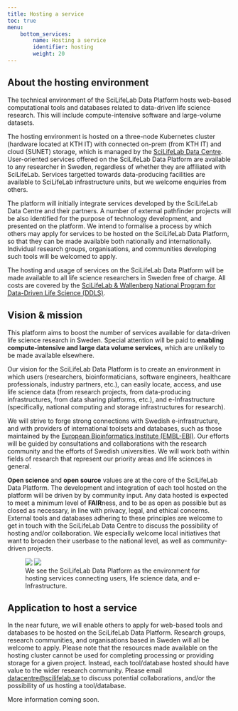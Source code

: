 ```yaml
---
title: Hosting a service
toc: true
menu:
    bottom_services:
        name: Hosting a service
        identifier: hosting
        weight: 20
---
```


## About the hosting environment

The technical environment of the SciLifeLab Data Platform hosts web-based computational tools and databases related to data-driven life science research. This will include compute-intensive software and large-volume datasets.

The hosting environment is hosted on a three-node Kubernetes cluster (hardware located at KTH IT) with connected on-prem (from KTH IT) and cloud (SUNET) storage, which is managed by the [SciLifeLab Data Centre](https://scilifelab.se/data). User-oriented services offered on the SciLifeLab Data Platform are available to any researcher in Sweden, regardless of whether they are affiliated with SciLifeLab. Services targetted towards data-producing facilities are available to SciLifeLab infrastructure units, but we welcome enquiries from others.

The platform will initially integrate services developed by the SciLifeLab Data Centre and their partners. A number of external pathfinder projects will be also identified for the purpose of technology development, and presented on the platform. We intend to formalise a process by which others may apply for services to be hosted on the SciLifeLab Data Platform, so that they can be made available both nationally and internationally. Individual research groups, organisations, and communities developing such tools will be welcomed to apply.

The hosting and usage of services on the SciLifeLab Data Platform will be made available to all life science researchers in Sweden free of charge. All costs are covered by the [SciLifeLab & Wallenberg National Program for Data-Driven Life Science (DDLS)](https://www.scilifelab.se/data-driven).

## Vision & mission

This platform aims to boost the number of services available for data-driven life science research in Sweden. Special attention will be paid to **enabling compute-intensive and large data volume services**, which are unlikely to be made available elsewhere.

Our vision for the SciLifeLab Data Platform is to create an environment in which users (researchers, bioinformaticians, software engineers, healthcare professionals, industry partners, etc.), can easily locate, access, and use life science data (from research projects, from data-producing infrastructures, from data sharing platforms, etc.), and e-Infrastructure (specifically, national computing and storage infrastructures for research).

We will strive to forge strong connections with Swedish e-infrastructure, and with providers of international toolsets and databases, such as those maintained by the [European Bioinformatics Institute (EMBL-EBI)](https://www.ebi.ac.uk/). Our efforts will be guided by consultations and collaborations with the research community and the efforts of Swedish universities. We will work both within fields of research that represent our priority areas and life sciences in general.

**Open science** and **open source** values are at the core of the SciLifeLab Data Platform. The development and integration of each tool hosted on the platform will be driven by by community input. Any data hosted is expected to meet a minimum level of **FAIR**ness, and to be as open as possible but as closed as necessary, in line with privacy, legal, and ethical concerns. External tools and databases adhering to these principles are welcome to get in touch with the SciLifeLab Data Centre to discuss the possibility of hosting and/or collaboration. We especially welcome local initiatives that want to broaden their userbase to the national level, as well as community-driven projects.

<figure class="my-3 figure w-100 text-center">
  <img src="/img/misc/users_data_einfra_illustration.png" class="figure-img img-fluid w-75 d-none d-xl-inline">
  <img src="/img/misc/users_data_einfra_illustration.png" class="figure-img img-fluid w-100 d-xl-none">
  <figcaption class="figure-caption">We see the SciLifeLab Data Platform as the environment for hosting services connecting users, life science data, and e-Infrastructure.</figcaption>
</figure>

## Application to host a service

In the near future, we will enable others to apply for web-based tools and databases to be hosted on the SciLifeLab Data Platform. Research groups, research communities, and organisations based in Sweden will all be welcome to apply. Please note that the resources made available on the hosting cluster cannot be used for completing processing or providing storage for a given project. Instead, each tool/database hosted should have value to the wider research community. Please email [datacentre@scilifelab.se](mailto:datacentre@scilifelab.se) to discuss potential collaborations, and/or the possibility of us hosting a tool/database.

<div class="card">
  <div class="card-body">
    <i class="bi bi-info-square"></i> More information coming soon.
  </div>
</div>
